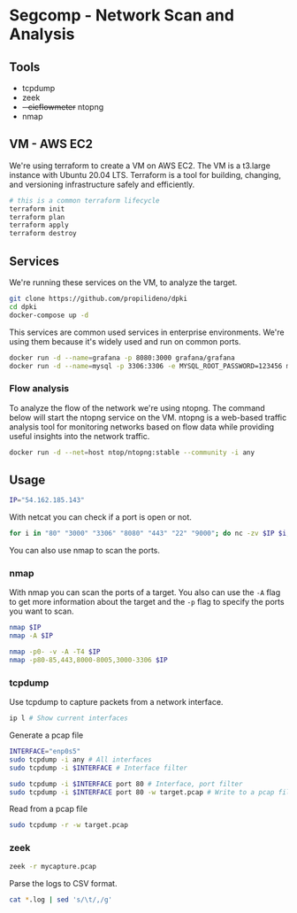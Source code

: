 # Segcomp - Network Scan and Analysis

## Tools
- tcpdump
- zeek
- ~~- cicflowmeter~~ ntopng
- nmap

## VM - AWS EC2

We're using terraform to create a VM on AWS EC2. The VM is a t3.large instance with Ubuntu 20.04 LTS.
Terraform is a tool for building, changing, and versioning infrastructure safely and efficiently.

```bash
# this is a common terraform lifecycle
terraform init
terraform plan
terraform apply
terraform destroy
```

## Services
We're running these services on the VM, to analyze the target.

```bash
git clone https://github.com/propilideno/dpki
cd dpki
docker-compose up -d
```

This services are common used services in enterprise environments. We're using them because it's widely used and run on common ports.
```bash
docker run -d --name=grafana -p 8080:3000 grafana/grafana
docker run -d --name=mysql -p 3306:3306 -e MYSQL_ROOT_PASSWORD=123456 mysql
```

### Flow analysis

To analyze the flow of the network we're using ntopng. The command below will start the ntopng service on the VM.
ntopng is a web-based traffic analysis tool for monitoring networks based on flow data while providing useful insights into the network traffic.
```bash
docker run -d --net=host ntop/ntopng:stable --community -i any
```

## Usage
```bash
IP="54.162.185.143"
```
With netcat you can check if a port is open or not.
```bash
for i in "80" "3000" "3306" "8080" "443" "22" "9000"; do nc -zv $IP $i; done
```
You can also use nmap to scan the ports.

### nmap
With nmap you can scan the ports of a target. You also can use the `-A` flag to get more information about the target and the `-p` flag to specify the ports you want to scan.
```bash
nmap $IP
nmap -A $IP
```

```bash
nmap -p0- -v -A -T4 $IP
nmap -p80-85,443,8000-8005,3000-3306 $IP
```

### tcpdump
Use tcpdump to capture packets from a network interface.
```bash
ip l # Show current interfaces
```
Generate a pcap file
```bash
INTERFACE="enp0s5"
sudo tcpdump -i any # All interfaces
sudo tcpdump -i $INTERFACE # Interface filter

sudo tcpdump -i $INTERFACE port 80 # Interface, port filter
sudo tcpdump -i $INTERFACE port 80 -w target.pcap # Write to a pcap file
```
Read from a pcap file
```bash
sudo tcpdump -r -w target.pcap
```

### zeek
```bash
zeek -r mycapture.pcap
```
Parse the logs to CSV format.
```bash
cat *.log | sed 's/\t/,/g'
```
